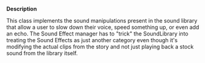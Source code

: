 **Description**

This class implements the sound manipulations present in the sound library that allow a user to slow down their voice, speed something up, or even add an echo.  The Sound Effect manager has to "trick" the SoundLibrary into treating the Sound Effects as just another category even though it's modifying the actual clips from the story and not just playing back a stock sound from the library itself.